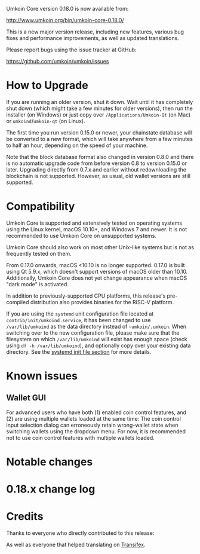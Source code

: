 Umkoin Core version 0.18.0 is now available from:

  <http://www.umkoin.org/bin/umkoin-core-0.18.0/>

This is a new major version release, including new features, various bug
fixes and performance improvements, as well as updated translations.

Please report bugs using the issue tracker at GitHub:

  <https://github.com/umkoin/umkoin/issues>

How to Upgrade
==============

If you are running an older version, shut it down. Wait until it has
completely shut down (which might take a few minutes for older
versions), then run the installer (on Windows) or just copy over
`/Applications/Umkoin-Qt` (on Mac) or `umkoind`/`umkoin-qt` (on
Linux).

The first time you run version 0.15.0 or newer, your chainstate database
will be converted to a new format, which will take anywhere from a few
minutes to half an hour, depending on the speed of your machine.

Note that the block database format also changed in version 0.8.0 and
there is no automatic upgrade code from before version 0.8 to version
0.15.0 or later. Upgrading directly from 0.7.x and earlier without
redownloading the blockchain is not supported.  However, as usual, old
wallet versions are still supported.

Compatibility
==============

Umkoin Core is supported and extensively tested on operating systems
using the Linux kernel, macOS 10.10+, and Windows 7 and newer. It is not
recommended to use Umkoin Core on unsupported systems.

Umkoin Core should also work on most other Unix-like systems but is not
as frequently tested on them.

From 0.17.0 onwards, macOS <10.10 is no longer supported. 0.17.0 is
built using Qt 5.9.x, which doesn't support versions of macOS older than
10.10. Additionally, Umkoin Core does not yet change appearance when
macOS "dark mode" is activated.

In addition to previously-supported CPU platforms, this release's
pre-compiled distribution also provides binaries for the RISC-V
platform.

If you are using the `systemd` unit configuration file located at
`contrib/init/umkoind.service`, it has been changed to use
`/var/lib/umkoind` as the data directory instead of
`~umkoin/.umkoin`. When switching over to the new configuration file,
please make sure that the filesystem on which `/var/lib/umkoind` will
exist has enough space (check using `df -h /var/lib/umkoind`), and
optionally copy over your existing data directory. See the [systemd init
file section](#systemd-init-file) for more details.

Known issues
============

Wallet GUI
----------

For advanced users who have both (1) enabled coin control features, and
(2) are using multiple wallets loaded at the same time: The coin control
input selection dialog can erroneously retain wrong-wallet state when
switching wallets using the dropdown menu. For now, it is recommended
not to use coin control features with multiple wallets loaded.

Notable changes
===============


0.18.x change log
=================


Credits
=======

Thanks to everyone who directly contributed to this release:


As well as everyone that helped translating on [Transifex](https://www.transifex.com/umkoin/umkoin-core/).
